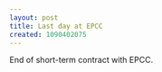 ```yaml
---
layout: post
title: Last day at EPCC
created: 1090402075
---
```

End of short-term contract with EPCC.
